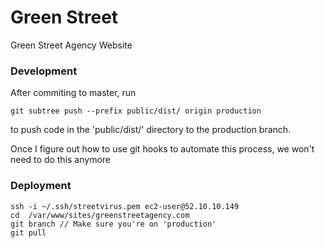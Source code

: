 # Green Street
Green Street Agency Website

### Development
After commiting to master, run
```
git subtree push --prefix public/dist/ origin production
```
to push code in the 'public/dist/' directory to the production branch.  

Once I figure out how to use git hooks to automate this process, we won't need to do this anymore

### Deployment

```
ssh -i ~/.ssh/streetvirus.pem ec2-user@52.10.10.149
cd  /var/www/sites/greenstreetagency.com
git branch // Make sure you're on 'production'
git pull
```
